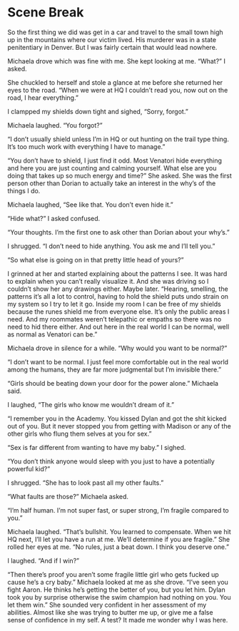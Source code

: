 #  Scene Break

So the first thing we did was get in a car and travel to the small town high up
in the mountains where our victim lived. His murderer was in a state
penitentiary in Denver. But I was fairly certain that would lead nowhere.

Michaela drove which was fine with me. She kept looking at me. “What?” I asked.

She chuckled to herself and stole a glance at me before she returned her eyes to
the road. “When we were at HQ I couldn’t read you, now out on the road, I hear
everything.”

I clampped my shields down tight and sighed, “Sorry, forgot.”

Michaela laughed. “You forgot?”

“I don’t usually shield unless I’m in HQ or out hunting on the trail type thing.
It’s too much work with everything I have to manage.”

“You don’t have to shield, I just find it odd. Most Venatori hide everything and
here you are just counting and calming yourself. What else are you doing that
takes up so much energy and time?” She asked. She was the first person other
than Dorian to actually take an interest in the why’s of the things I do.

Michaela laughed, “See like that. You don’t even hide it.”

“Hide what?” I asked confused.

“Your thoughts. I’m the first one to ask other than Dorian about your why’s.”

I shrugged. “I don’t need to hide anything. You ask me and I’ll tell you.”

“So what else is going on in that pretty little head of yours?”

I grinned at her and started explaining about the patterns I see. It was hard to
explain when you can’t really visualize it. And she was driving so I couldn’t
show her any drawings either. Maybe later. “Hearing, smelling, the patterns it’s
all a lot to control, having to hold the shield puts undo strain on my system so
I try to let it go. Inside my room I can be free of my shields because the runes
shield me from everyone else. It’s only the public areas I need. And my
roommates weren’t telepathic or empaths so there was no need to hid there
either. And out here in the real world I can be normal, well as normal as
Venatori can be.”

Michaela drove in silence for a while. “Why would you want to be normal?”

“I don’t want to be normal. I just feel more comfortable out in the real world
among the humans, they are far more judgmental but I’m invisible there.”

“Girls should be beating down your door for the power alone.” Michaela said.

I laughed, “The girls who know me wouldn’t dream of it.”

“I remember you in the Academy. You kissed Dylan and got the shit kicked out of
you. But it never stopped you from getting with Madison or any of the other
girls who flung them selves at you for sex.”

“Sex is far different from wanting to have my baby.” I sighed.

“You don’t think anyone would sleep with you just to have a potentially powerful
kid?”

I shrugged. “She has to look past all my other faults.”

“What faults are those?” Michaela asked.

“I’m half human. I’m not super fast, or super strong, I’m fragile compared to
you.”

Michaela laughed. “That’s bullshit. You learned to compensate. When we hit HQ
next, I’ll let you have a run at me. We’ll determine if you are fragile.” She
rolled her eyes at me. “No rules, just a beat down. I think you deserve one.”

I laughed. “And if I win?”

“Then there’s proof you aren’t some fragile little girl who gets fucked up cause
he’s a cry baby.” Michaela looked at me as she drove. “I’ve seen you fight
Aaron. He thinks he’s getting the better of you, but you let him. Dylan took you
by surprise otherwise the swim champion had nothing on you. You let them win.”
She sounded very confident in her assessment of my abilities. Almost like she
was trying to butter me up, or give me a false sense of confidence in my self. A
test? It made me wonder why I was here.


<!--stackedit_data:
eyJoaXN0b3J5IjpbOTA3NzkxNzkyXX0=
-->